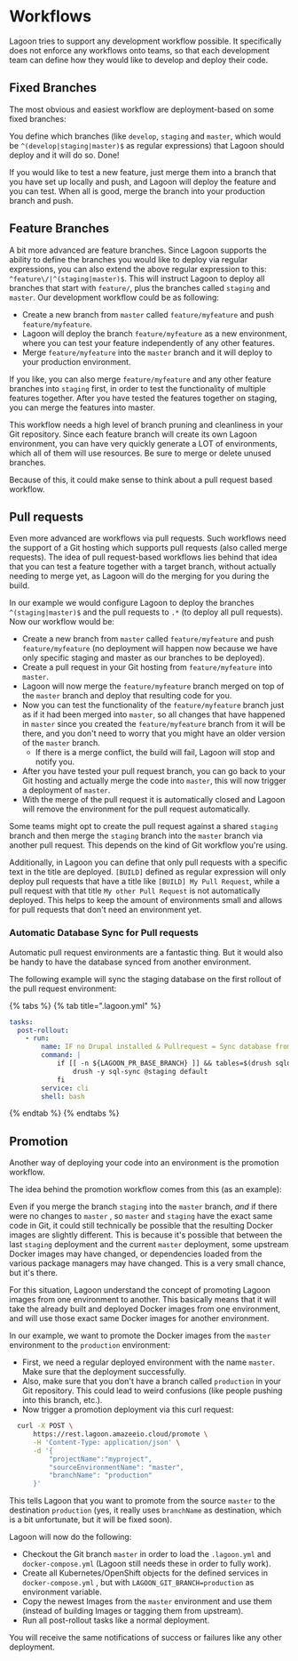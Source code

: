 # Workflows

Lagoon tries to support any development workflow possible. It specifically does not enforce any workflows onto teams, so that each development team can define how they would like to develop and deploy their code.

## Fixed Branches

The most obvious and easiest workflow are deployment-based on some fixed branches:

You define which branches \(like `develop`, `staging` and `master`, which would be `^(develop|staging|master)$` as regular expressions\) that Lagoon should deploy and it will do so. Done!

If you would like to test a new feature, just merge them into a branch that you have set up locally and push, and Lagoon will deploy the feature and you can test. When all is good, merge the branch into your production branch and push.

## Feature Branches

A bit more advanced are feature branches. Since Lagoon supports the ability to define the branches you would like to deploy via regular expressions, you can also extend the above regular expression to this: `^feature\/|^(staging|master)$`. This will instruct Lagoon to deploy all branches that start with `feature/`, plus the branches called `staging` and `master`. Our development workflow could be as following:

* Create a new branch from `master` called `feature/myfeature` and push `feature/myfeature`.
* Lagoon will deploy the branch `feature/myfeature` as a new environment, where you can test your feature independently of any other features.
* Merge `feature/myfeature` into the `master` branch and it will deploy to your production environment.

If you like, you can also merge `feature/myfeature` and any other feature branches into `staging` first, in order to test the functionality of multiple features together. After you have tested the features together on staging, you can merge the features into master.

This workflow needs a high level of branch pruning and cleanliness in your Git repository. Since each feature branch will create its own Lagoon environment, you can have very quickly generate a LOT of environments, which all of them will use resources. Be sure to merge or delete unused branches.

Because of this, it could make sense to think about a pull request based workflow.

## Pull requests

Even more advanced are workflows via pull requests. Such workflows need the support of a Git hosting which supports pull requests \(also called merge requests\). The idea of pull request-based workflows lies behind that idea that you can test a feature together with a target branch, without actually needing to merge yet, as Lagoon will do the merging for you during the build.

In our example we would configure Lagoon to deploy the branches `^(staging|master)$` and the pull requests to `.*` \(to deploy all pull requests\). Now our workflow would be:

* Create a new branch from `master` called `feature/myfeature` and push `feature/myfeature` \(no deployment will happen now because we have only specific staging and master as our branches to be deployed\).
* Create a pull request in your Git hosting from `feature/myfeature` into `master`.
* Lagoon will now merge the `feature/myfeature` branch merged on top of the `master` branch and deploy that resulting code for you.
* Now you can test the functionality of the `feature/myfeature` branch just as if it had been merged into `master`, so all changes that have happened in `master` since you created the  `feature/myfeature` branch from it will be there, and you don't need to worry that you might have an older version of the `master` branch.
  * If there is a merge conflict, the build will fail, Lagoon will stop and notify you.
* After you have tested your pull request branch, you can go back to your Git hosting and actually merge the code into `master`, this will now trigger a deployment of `master`.
* With the merge of the pull request it is automatically closed and Lagoon will remove the environment for the pull request automatically.

Some teams might opt to create the pull request against a shared `staging` branch and then merge the `staging` branch into the `master` branch via another pull request. This depends on the kind of Git workflow you're using.

Additionally, in Lagoon you can define that only pull requests with a specific text in the title are deployed. `[BUILD]` defined as regular expression will only deploy pull requests that have a title like `[BUILD] My Pull Request`, while a pull request with that title `My other Pull Request` is not automatically deployed. This helps to keep the amount of environments small and allows for pull requests that don't need an environment yet.

### Automatic Database Sync for Pull requests

Automatic pull request environments are a fantastic thing. But it would also be handy to have the database synced from another environment.

The following example will sync the staging database on the first rollout of the pull request environment:

{% tabs %}
{% tab title=".lagoon.yml" %}
```yaml
tasks:
  post-rollout:
    - run:
        name: IF no Drupal installed & Pullrequest = Sync database from staging
        command: |
            if [[ -n ${LAGOON_PR_BASE_BRANCH} ]] && tables=$(drush sqlq 'show tables;') && [ -z "$tables" ]; then
                drush -y sql-sync @staging default
            fi
        service: cli
        shell: bash
```
{% endtab %}
{% endtabs %}

## Promotion

Another way of deploying your code into an environment is the promotion workflow. 

The idea behind the promotion workflow comes from this \(as an example\): 

Even if you merge the branch `staging` into the `master` branch, _and_ if there were no changes to `master` , so `master` and `staging` have the exact same code in Git, it could still technically be possible that the resulting Docker images are slightly different. This is because it's possible that between the last `staging` deployment and the current `master` deployment, some upstream Docker images may have changed, or dependencies loaded from the various package managers may have changed. This is a very small chance, but it's there.

For this situation, Lagoon understand the concept of promoting Lagoon images from one environment to another. This basically means that it will take the already built and deployed Docker images from one environment, and will use those exact same Docker images for another environment.

In our example, we want to promote the Docker images from the `master` environment to the `production` environment:

* First, we need a regular deployed environment with the name `master`. Make sure that the deployment successfully.
* Also, make sure that you don't have a branch called `production` in your Git repository. This could lead to weird confusions \(like people pushing into this branch, etc.\).
* Now trigger a promotion deployment via this curl request:

```bash
  curl -X POST \
      https://rest.lagoon.amazeeio.cloud/promote \
      -H 'Content-Type: application/json' \
      -d '{
          "projectName":"myproject",
          "sourceEnvironmentName": "master",
          "branchName": "production"
      }'
```

This tells Lagoon that you want to promote from the source `master` to the destination `production` \(yes, it really uses `branchName` as destination, which is a bit unfortunate, but it will be fixed soon\).

Lagoon will now do the following:

* Checkout the Git branch `master` in order to load the `.lagoon.yml` and `docker-compose.yml` \(Lagoon still needs these in order to fully work\).
* Create all Kubernetes/OpenShift objects for the defined services in `docker-compose.yml` , but with `LAGOON_GIT_BRANCH=production` as environment variable.
* Copy the newest Images from the `master` environment and use them \(instead of building Images or tagging them from upstream\).
* Run all post-rollout tasks like a normal deployment.

You will receive the same notifications of success or failures like any other deployment.

